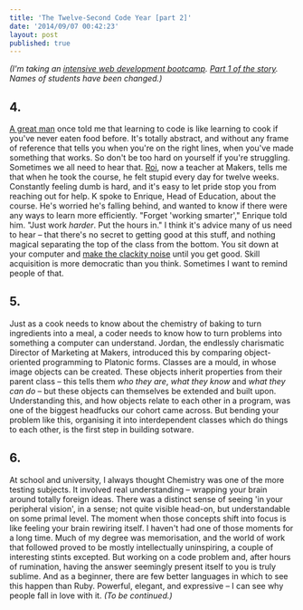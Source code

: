 ```yaml
---
title: 'The Twelve-Second Code Year [part 2]'
date: '2014/09/07 00:42:23'
layout: post
published: true
---
```


_(I'm taking an [intensive web development bootcamp](http://makersacademy.com). [Part 1 of the story](http://henrystanley.com/2014/08/25/the-twelve-second-code-year-part-1/). Names of students have been changed.)_

## 4.

[A great man](http://ecomba.pro) once told me that learning to code is like learning to cook if you've never eaten food before. It's totally abstract, and without any frame of reference that tells you when you're on the right lines, when you've made something that works. So don't be too hard on yourself if you're struggling. Sometimes we all need to hear that. [Roi](http://www.roidriscoll.co.uk/), now a teacher at Makers, tells me that when he took the course, he felt stupid every day for twelve weeks. Constantly feeling dumb is hard, and it's easy to let pride stop you from reaching out for help. K spoke to Enrique, Head of Education, about the course. He's worried he's falling behind, and wanted to know if there were any ways to learn more efficiently. "Forget 'working smarter'," Enrique told him. "Just work _harder_. Put the hours in." I think it's advice many of us need to hear – that there's no secret to getting good at this stuff, and nothing magical separating the top of the class from the bottom. You sit down at your computer and [make the clackity noise](http://www.kungfugrippe.com/post/169873399/clackity-noise) until you get good. Skill acquisition is more democratic than you think. Sometimes I want to remind people of that.

## 5.

Just as a cook needs to know about the chemistry of baking to turn ingredients into a meal, a coder needs to know how to turn problems into something a computer can understand. Jordan, the endlessly charismatic Director of Marketing at Makers, introduced this by comparing object-oriented programming to Platonic forms. Classes are a mould, in whose image objects can be created. These objects inherit properties from their parent class – this tells them _who they are_, _what they know_ and _what they can do_ – but these objects can themselves be extended and built upon. Understanding this, and how objects relate to each other in a program, was one of the biggest headfucks our cohort came across. But bending your problem like this, organising it into interdependent classes which do things to each other, is the first step in building sotware.

## 6.

At school and university, I always thought Chemistry was one of the more testing subjects. It involved real understanding – wrapping your brain around totally foreign ideas. There was a distinct sense of seeing 'in your peripheral vision', in a sense; not quite visible head-on, but understandable on some primal level. The moment when those concepts shift into focus is like feeling your brain rewiring itself. I haven't had one of those moments for a long time. Much of my degree was memorisation, and the world of work that followed proved to be mostly intellectually uninspiring, a couple of interesting stints excepted. But working on a code problem and, after hours of rumination, having the answer seemingly present itself to you is truly sublime. And as a beginner, there are few better languages in which to see this happen than Ruby. Powerful, elegant, and expressive – I can see why people fall in love with it. _(To be continued.)_
